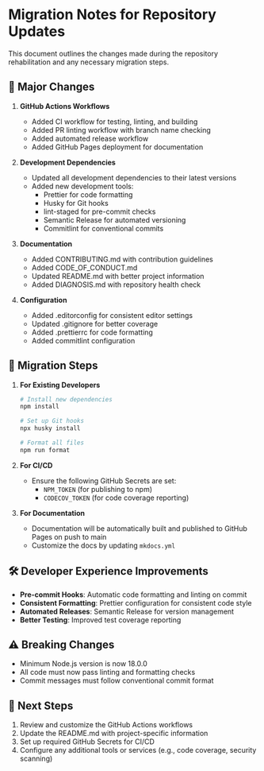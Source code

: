 # Migration Notes for Repository Updates

This document outlines the changes made during the repository rehabilitation and any necessary migration steps.

## 🚀 Major Changes

1. **GitHub Actions Workflows**
   - Added CI workflow for testing, linting, and building
   - Added PR linting workflow with branch name checking
   - Added automated release workflow
   - Added GitHub Pages deployment for documentation

2. **Development Dependencies**
   - Updated all development dependencies to their latest versions
   - Added new development tools:
     - Prettier for code formatting
     - Husky for Git hooks
     - lint-staged for pre-commit checks
     - Semantic Release for automated versioning
     - Commitlint for conventional commits

3. **Documentation**
   - Added CONTRIBUTING.md with contribution guidelines
   - Added CODE_OF_CONDUCT.md
   - Updated README.md with better project information
   - Added DIAGNOSIS.md with repository health check

4. **Configuration**
   - Added .editorconfig for consistent editor settings
   - Updated .gitignore for better coverage
   - Added .prettierrc for code formatting
   - Added commitlint configuration

## 🔄 Migration Steps

1. **For Existing Developers**
   ```bash
   # Install new dependencies
   npm install
   
   # Set up Git hooks
   npx husky install
   
   # Format all files
   npm run format
   ```

2. **For CI/CD**
   - Ensure the following GitHub Secrets are set:
     - `NPM_TOKEN` (for publishing to npm)
     - `CODECOV_TOKEN` (for code coverage reporting)

3. **For Documentation**
   - Documentation will be automatically built and published to GitHub Pages on push to main
   - Customize the docs by updating `mkdocs.yml`

## 🛠️ Developer Experience Improvements

- **Pre-commit Hooks**: Automatic code formatting and linting on commit
- **Consistent Formatting**: Prettier configuration for consistent code style
- **Automated Releases**: Semantic Release for version management
- **Better Testing**: Improved test coverage reporting

## ⚠️ Breaking Changes

- Minimum Node.js version is now 18.0.0
- All code must now pass linting and formatting checks
- Commit messages must follow conventional commit format

## 📅 Next Steps

1. Review and customize the GitHub Actions workflows
2. Update the README.md with project-specific information
3. Set up required GitHub Secrets for CI/CD
4. Configure any additional tools or services (e.g., code coverage, security scanning)

